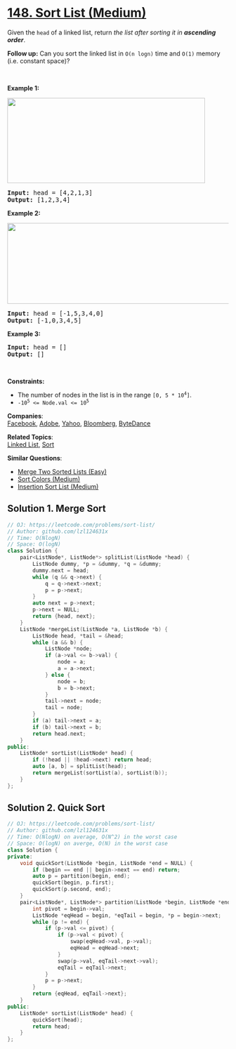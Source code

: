 # [148. Sort List (Medium)](https://leetcode.com/problems/sort-list/)

<p>Given the <code>head</code> of a linked list, return <em>the list after sorting it in <strong>ascending order</strong></em>.</p>

<p><strong>Follow up:</strong> Can you sort the linked list in <code>O(n logn)</code> time and <code>O(1)</code>&nbsp;memory (i.e. constant space)?</p>

<p>&nbsp;</p>
<p><strong>Example 1:</strong></p>
<img alt="" src="https://assets.leetcode.com/uploads/2020/09/14/sort_list_1.jpg" style="width: 450px; height: 194px;">
<pre><strong>Input:</strong> head = [4,2,1,3]
<strong>Output:</strong> [1,2,3,4]
</pre>

<p><strong>Example 2:</strong></p>
<img alt="" src="https://assets.leetcode.com/uploads/2020/09/14/sort_list_2.jpg" style="width: 550px; height: 184px;">
<pre><strong>Input:</strong> head = [-1,5,3,4,0]
<strong>Output:</strong> [-1,0,3,4,5]
</pre>

<p><strong>Example 3:</strong></p>

<pre><strong>Input:</strong> head = []
<strong>Output:</strong> []
</pre>

<p>&nbsp;</p>
<p><strong>Constraints:</strong></p>

<ul>
	<li>The number of nodes in the list is in the range <code>[0, 5 * 10<sup>4</sup>]</code>.</li>
	<li><code>-10<sup>5</sup> &lt;= Node.val &lt;= 10<sup>5</sup></code></li>
</ul>


**Companies**:  
[Facebook](https://leetcode.com/company/facebook), [Adobe](https://leetcode.com/company/adobe), [Yahoo](https://leetcode.com/company/yahoo), [Bloomberg](https://leetcode.com/company/bloomberg), [ByteDance](https://leetcode.com/company/bytedance)

**Related Topics**:  
[Linked List](https://leetcode.com/tag/linked-list/), [Sort](https://leetcode.com/tag/sort/)

**Similar Questions**:
* [Merge Two Sorted Lists (Easy)](https://leetcode.com/problems/merge-two-sorted-lists/)
* [Sort Colors (Medium)](https://leetcode.com/problems/sort-colors/)
* [Insertion Sort List (Medium)](https://leetcode.com/problems/insertion-sort-list/)

## Solution 1. Merge Sort

```cpp
// OJ: https://leetcode.com/problems/sort-list/
// Author: github.com/lzl124631x
// Time: O(NlogN)
// Space: O(logN)
class Solution {
    pair<ListNode*, ListNode*> splitList(ListNode *head) {
        ListNode dummy, *p = &dummy, *q = &dummy;
        dummy.next = head;
        while (q && q->next) {
            q = q->next->next;
            p = p->next;
        }
        auto next = p->next;
        p->next = NULL;
        return {head, next};
    }
    ListNode *mergeList(ListNode *a, ListNode *b) {
        ListNode head, *tail = &head;
        while (a && b) {
            ListNode *node;
            if (a->val <= b->val) {
                node = a;
                a = a->next;
            } else {
                node = b;
                b = b->next;
            }
            tail->next = node;
            tail = node;
        }
        if (a) tail->next = a;
        if (b) tail->next = b;
        return head.next;
    }
public:
    ListNode* sortList(ListNode* head) {
        if (!head || !head->next) return head;
        auto [a, b] = splitList(head);
        return mergeList(sortList(a), sortList(b));
    }
};
```

## Solution 2. Quick Sort

```cpp
// OJ: https://leetcode.com/problems/sort-list/
// Author: github.com/lzl124631x
// Time: O(NlogN) on average, O(N^2) in the worst case
// Space: O(logN) on averge, O(N) in the worst case
class Solution {
private:
    void quickSort(ListNode *begin, ListNode *end = NULL) {
        if (begin == end || begin->next == end) return;
        auto p = partition(begin, end);
        quickSort(begin, p.first);
        quickSort(p.second, end);
    }
    pair<ListNode*, ListNode*> partition(ListNode *begin, ListNode *end) {
        int pivot = begin->val;
        ListNode *eqHead = begin, *eqTail = begin, *p = begin->next;
        while (p != end) {
            if (p->val <= pivot) {
                if (p->val < pivot) {
                    swap(eqHead->val, p->val);
                    eqHead = eqHead->next;
                }
                swap(p->val, eqTail->next->val);
                eqTail = eqTail->next;
            }
            p = p->next;
        }
        return {eqHead, eqTail->next};
    }
public:
    ListNode* sortList(ListNode* head) {
        quickSort(head);
        return head;
    }
};
```